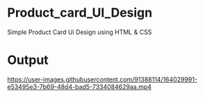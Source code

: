 # Product_card_UI_Design
Simple Product Card Ui Design using HTML &amp; CSS 

# Output
https://user-images.githubusercontent.com/91388114/164029991-e53495e3-7b69-48d4-bad5-7334084629aa.mp4


